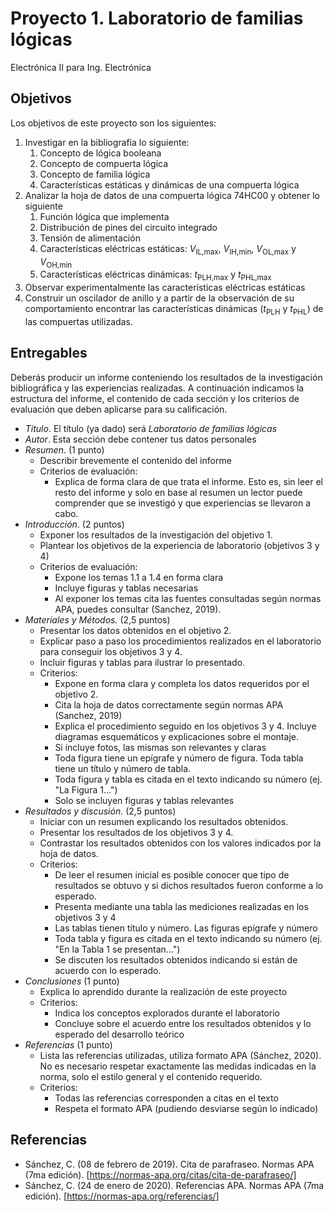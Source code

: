 # Proyecto 1. Laboratorio de familias lógicas

Electrónica II para Ing. Electrónica

## Objetivos

Los objetivos de este proyecto son los siguientes:

1. Investigar en la bibliografía lo siguiente:
   1. Concepto de lógica booleana
   2. Concepto de compuerta lógica
   3. Concepto de familia lógica
   4. Características estáticas y dinámicas de una compuerta lógica
2. Analizar la hoja de datos de una compuerta lógica 74HC00 y obtener lo siguiente
   1. Función lógica que implementa
   2. Distribución de pines del circuito integrado
   3. Tensión de alimentación
   4. Características eléctricas estáticas: $V_\text{IL,max}$, $V_\text{IH,min}$, $V_\text{OL,max}$ y $V_\text{OH,min}$
   5. Características eléctricas dinámicas: $t_\text{PLH,max}$ y $t_\text{PHL,max}$
3. Observar experimentalmente las características eléctricas estáticas
4. Construir un oscilador de anillo y a partir de la observación de su comportamiento encontrar las características dinámicas ($t_\text{PLH}$ y $t_\text{PHL}$) de las compuertas utilizadas.

## Entregables

Deberás producir un informe conteniendo los resultados de la investigación bibliográfica y las experiencias realizadas. A continuación indicamos la estructura del informe, el contenido de cada sección y los criterios de evaluación que deben aplicarse para su calificación.

- *Título*. El título (ya dado) será *Laboratorio de familias lógicas*
- *Autor*. Esta sección debe contener tus datos personales
- *Resumen*. (1 punto)
  - Describir brevemente el contenido del informe
  - Criterios de evaluación:
    - Explica de forma clara de que trata el informe. Esto es, sin leer el resto del informe y solo en base al resumen un lector puede comprender que se investigó y que experiencias se llevaron a cabo.
- *Introducción*. (2 puntos)
  - Exponer los resultados de la investigación del objetivo 1.
  - Plantear los objetivos de la experiencia de laboratorio (objetivos 3 y 4)
  - Criterios de evaluación:
    - Expone los temas 1.1 a 1.4 en forma clara
    - Incluye figuras y tablas necesarias
    - Al exponer los temas cita las fuentes consultadas según normas APA, puedes consultar (Sanchez, 2019).
- *Materiales y Métodos.* (2,5 puntos)
  - Presentar los datos obtenidos en el objetivo 2.
  - Explicar paso a paso los procedimientos realizados en el laboratorio para conseguir los objetivos 3 y 4.
  - Incluir figuras y tablas para ilustrar lo presentado.
  - Criterios:
    - Expone en forma clara y completa los datos requeridos por el objetivo 2.
    - Cita la hoja de datos correctamente según normas APA (Sanchez, 2019)
    - Explica el procedimiento seguido en los objetivos 3 y 4. Incluye diagramas esquemáticos y explicaciones sobre el montaje.
    - Si incluye fotos, las mismas son relevantes y claras
    - Toda figura tiene un epígrafe y número de figura. Toda tabla tiene un título y número de tabla.
    - Toda figura y tabla es citada en el texto indicando su número (ej. "La Figura 1...")
    - Solo se incluyen figuras y tablas relevantes
- *Resultados y discusión.* (2,5 puntos)
  - Iniciar con un resumen explicando los resultados obtenidos.
  - Presentar los resultados de los objetivos 3 y 4.
  - Contrastar los resultados obtenidos con los valores indicados por la hoja de datos.
  - Criterios:
    - De leer el resumen inicial es posible conocer que tipo de resultados se obtuvo y si dichos resultados fueron conforme a lo esperado.
    - Presenta mediante una tabla las mediciones realizadas en los objetivos 3 y 4
    - Las tablas tienen título y número. Las figuras epígrafe y número
    - Toda tabla y figura es citada en el texto indicando su número (ej. "En la Tabla 1 se presentan...")
    - Se discuten los resultados obtenidos indicando si están de acuerdo con lo esperado.
- *Conclusiones* (1 punto)
  - Explica lo aprendido durante la realización de este proyecto
  - Criterios:
    - Indica los conceptos explorados durante el laboratorio
    - Concluye sobre el acuerdo entre los resultados obtenidos y lo esperado del desarrollo teórico
- *Referencias* (1 punto)
  - Lista las referencias utilizadas, utiliza formato APA (Sánchez, 2020). No es necesario respetar exactamente las medidas indicadas en la norma, solo el estilo general y el contenido requerido.
  - Criterios:
    - Todas las referencias corresponden a citas en el texto
    - Respeta el formato APA (pudiendo desviarse según lo indicado)

## Referencias

- Sánchez, C. (08 de febrero de 2019). Cita de parafraseo. Normas APA (7ma edición). [https://normas-apa.org/citas/cita-de-parafraseo/]
- Sánchez, C. (24 de enero de 2020). Referencias APA. Normas APA (7ma edición). [https://normas-apa.org/referencias/]
